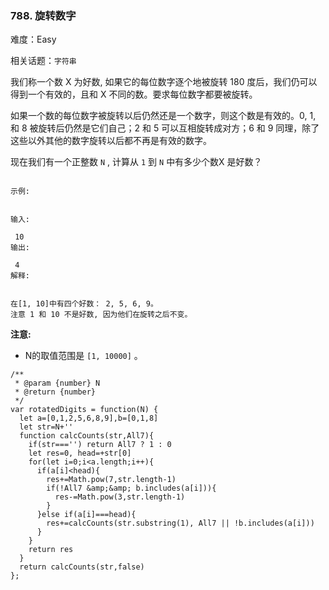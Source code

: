 ### 788. 旋转数字

难度：Easy

相关话题：`字符串`

我们称一个数 X 为好数, 如果它的每位数字逐个地被旋转 180 度后，我们仍可以得到一个有效的，且和 X 不同的数。要求每位数字都要被旋转。



如果一个数的每位数字被旋转以后仍然还是一个数字，则这个数是有效的。0, 1, 和 8 被旋转后仍然是它们自己；2 和 5 可以互相旋转成对方；6 和 9 同理，除了这些以外其他的数字旋转以后都不再是有效的数字。



现在我们有一个正整数 `N` , 计算从 `1`  到 `N`  中有多少个数X 是好数？



```

示例:


输入:

 10
输出:

 4
解释:

 
在[1, 10]中有四个好数： 2, 5, 6, 9。
注意 1 和 10 不是好数, 因为他们在旋转之后不变。
```


**注意:** 




* N的取值范围是 `[1, 10000]` 。




```
/**
 * @param {number} N
 * @return {number}
 */
var rotatedDigits = function(N) {
  let a=[0,1,2,5,6,8,9],b=[0,1,8]
  let str=N+''
  function calcCounts(str,All7){
    if(str==='') return All7 ? 1 : 0
    let res=0, head=+str[0]
    for(let i=0;i<a.length;i++){
      if(a[i]<head){
        res+=Math.pow(7,str.length-1)
        if(!All7 &amp;&amp; b.includes(a[i])){
          res-=Math.pow(3,str.length-1)
        }
      }else if(a[i]===head){
        res+=calcCounts(str.substring(1), All7 || !b.includes(a[i]))
      }
    }
    return res
  }
  return calcCounts(str,false)
};
```

